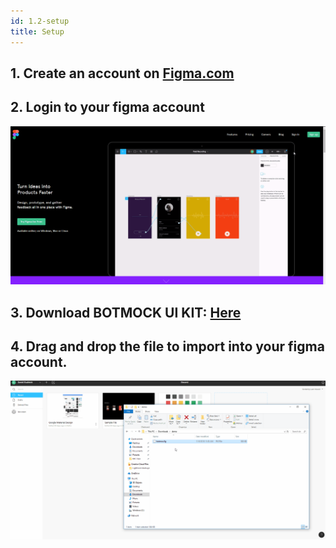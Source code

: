 ```yaml
---
id: 1.2-setup
title: Setup
---
```


## 1. Create an account on [Figma.com](https://www.figma.com)

## 2. Login to your figma account

![alt-text](assets/signup.gif)

## 3. Download BOTMOCK UI KIT: [Here](http://botmoc.budnick.io/botmoc.fig)

## 4. Drag and drop the file to import into your figma account.

![alt-text](assets/import.gif)
